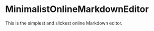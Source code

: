 MinimalistOnlineMarkdownEditor
==============================

This is the simplest and slickest online Markdown editor. 
